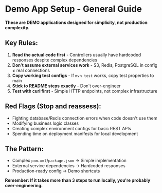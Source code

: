 # Demo App Setup - General Guide

**These are DEMO applications designed for simplicity, not production complexity.**

## Key Rules:
1. **Read the actual code first** - Controllers usually have hardcoded responses despite complex dependencies
2. **Don't assume external services work** - S3, Redis, PostgreSQL in config ≠ real connections  
3. **Copy working test configs** - If `mvn test` works, copy test properties to main
4. **Stick to README steps exactly** - Don't over-engineer
5. **Test with curl first** - Simple HTTP endpoints, not complex infrastructure

## Red Flags (Stop and reassess):
- Fighting database/Redis connection errors when code doesn't use them
- Modifying business logic classes
- Creating complex environment configs for basic REST APIs
- Spending time on deployment manifests for local development

## The Pattern:
- Complex `pom.xml`/`package.json` → Simple implementation
- External service dependencies → Hardcoded responses  
- Production-ready config → Demo shortcuts

**Remember: If it takes more than 3 steps to run locally, you're probably over-engineering.**